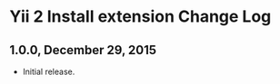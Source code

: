 Yii 2 Install extension Change Log
==================================

1.0.0, December 29, 2015
------------------------

- Initial release.

